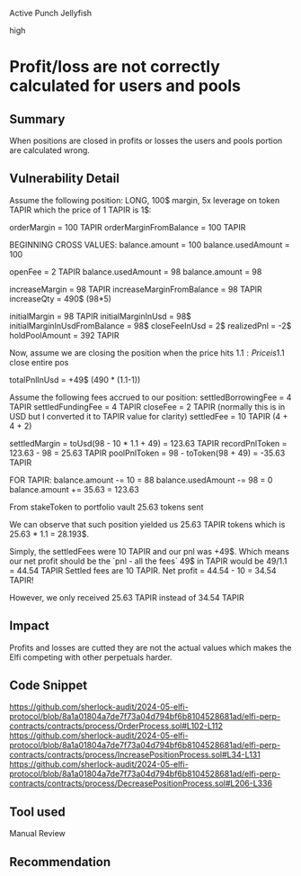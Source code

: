 Active Punch Jellyfish

high

# Profit/loss are not correctly calculated for users and pools

## Summary
When positions are closed in profits or losses the users and pools portion are calculated wrong. 
## Vulnerability Detail
Assume the following position:
LONG, 100$ margin, 5x leverage on token TAPIR which the price of 1 TAPIR is 1$:

orderMargin = 100 TAPIR
orderMarginFromBalance = 100 TAPIR

BEGINNING CROSS VALUES:
balance.amount = 100
balance.usedAmount = 100

openFee = 2 TAPIR
balance.usedAmount = 98
balance.amount = 98

increaseMargin = 98 TAPIR
increaseMarginFromBalance = 98 TAPIR
increaseQty = 490$ (98*5)

initialMargin = 98 TAPIR
initialMarginInUsd = 98$
initialMarginInUsdFromBalance = 98$
closeFeeInUsd = 2$
realizedPnl = -2$
holdPoolAmount = 392 TAPIR

Now, assume we are closing the position when the price hits 1.1$:
Price is 1.1$ close entire pos

totalPnlInUsd = +49$ (490 * (1.1-1)) 

Assume the following fees accrued to our position:
settledBorrowingFee = 4 TAPIR
settledFundingFee = 4 TAPIR
closeFee = 2 TAPIR (normally this is in USD but I converted it to TAPIR value for clarity) 
settledFee = 10 TAPIR (4 + 4 + 2) 

settledMargin = toUsd(98 - 10 * 1.1 + 49) = 123.63 TAPIR 
recordPnlToken = 123.63 - 98 = 25.63 TAPIR
poolPnlToken = 98 - toToken(98 + 49) = -35.63 TAPIR

FOR TAPIR:
balance.amount -= 10 = 88
balance.usedAmount -= 98 = 0
balance.amount += 35.63 = 123.63

From stakeToken to portfolio vault 25.63 tokens sent

We can observe that such position yielded us 25.63 TAPIR tokens which is 25.63 * 1.1 = 28.193$. 

Simply, the settledFees were 10 TAPIR and our pnl was +49$. Which means our net profit should be the `pnl - all the fees`
49$ in TAPIR would be 49/1.1 = 44.54 TAPIR
Settled fees are 10 TAPIR. 
Net profit = 44.54 - 10 = 34.54 TAPIR!

However, we only received 25.63 TAPIR instead of 34.54 TAPIR
## Impact
Profits and losses are cutted they are not the actual values which makes the Elfi competing with other perpetuals harder. 
## Code Snippet
https://github.com/sherlock-audit/2024-05-elfi-protocol/blob/8a1a01804a7de7f73a04d794bf6b8104528681ad/elfi-perp-contracts/contracts/process/OrderProcess.sol#L102-L112
https://github.com/sherlock-audit/2024-05-elfi-protocol/blob/8a1a01804a7de7f73a04d794bf6b8104528681ad/elfi-perp-contracts/contracts/process/IncreasePositionProcess.sol#L34-L131
https://github.com/sherlock-audit/2024-05-elfi-protocol/blob/8a1a01804a7de7f73a04d794bf6b8104528681ad/elfi-perp-contracts/contracts/process/DecreasePositionProcess.sol#L206-L336
## Tool used

Manual Review

## Recommendation
